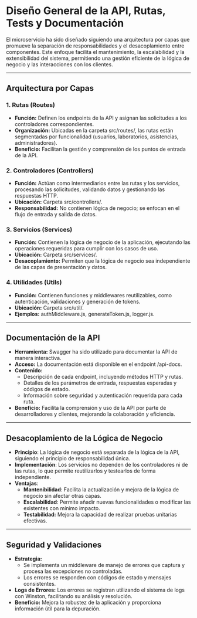 # **Diseño General de la API, Rutas, Tests y Documentación**

El microservicio ha sido diseñado siguiendo una arquitectura por capas que promueve la separación de responsabilidades y el desacoplamiento entre componentes. Este enfoque facilita el mantenimiento, la escalabilidad y la extensibilidad del sistema, permitiendo una gestión eficiente de la lógica de negocio y las interacciones con los clientes.

---

## **Arquitectura por Capas**

### **1. Rutas (Routes)**
- **Función:** Definen los endpoints de la API y asignan las solicitudes a los controladores correspondientes.
- **Organización:** Ubicadas en la carpeta src/routes/, las rutas están segmentadas por funcionalidad (usuarios, laboratorios, asistencias, administradores).
- **Beneficio:** Facilitan la gestión y comprensión de los puntos de entrada de la API.

### **2. Controladores (Controllers)**
- **Función:** Actúan como intermediarios entre las rutas y los servicios, procesando las solicitudes, validando datos y gestionando las respuestas HTTP.
- **Ubicación:** Carpeta src/controllers/.
- **Responsabilidad:** No contienen lógica de negocio; se enfocan en el flujo de entrada y salida de datos.

### **3.  Servicios (Services)**
- **Función:** Contienen la lógica de negocio de la aplicación, ejecutando las operaciones requeridas para cumplir con los casos de uso.
- **Ubicación:** Carpeta src/services/.
- **Desacoplamiento:** Permiten que la lógica de negocio sea independiente de las capas de presentación y datos.

### **4. Utilidades (Utils)**
- **Función:** Contienen funciones y middlewares reutilizables, como autenticación, validaciones y generación de tokens.
- **Ubicación:** Carpeta src/util/.
- **Ejemplos:** authMiddleware.js, generateToken.js, logger.js.

---

## **Documentación de la API**
- **Herramienta:** Swagger ha sido utilizado para documentar la API de manera interactiva.
- **Acceso:** La documentación está disponible en el endpoint /api-docs.
- **Contenido:**
    - Descripción de cada endpoint, incluyendo métodos HTTP y rutas.
    - Detalles de los parámetros de entrada, respuestas esperadas y códigos de estado.
    - Información sobre seguridad y autenticación requerida para cada ruta.
- **Beneficio:** Facilita la comprensión y uso de la API por parte de desarrolladores y clientes, mejorando la colaboración y eficiencia.

---

## **Desacoplamiento de la Lógica de Negocio**
- **Principio**: La lógica de negocio está separada de la lógica de la API, siguiendo el principio de responsabilidad única.
- **Implementación**: Los servicios no dependen de los controladores ni de las rutas, lo que permite reutilizarlos y testearlos de forma independiente.
- **Ventajas**:
    - **Mantenibilidad**: Facilita la actualización y mejora de la lógica de negocio sin afectar otras capas.
    - **Escalabilidad**: Permite añadir nuevas funcionalidades o modificar las existentes con mínimo impacto.
    - **Testabilidad:** Mejora la capacidad de realizar pruebas unitarias efectivas.

---

## **Seguridad y Validaciones**
- **Estrategia:**
    - Se implementa un middleware de manejo de errores que captura y procesa las excepciones no controladas.
    - Los errores se responden con códigos de estado y mensajes consistentes.
- **Logs de Errores:** Los errores se registran utilizando el sistema de logs con Winston, facilitando su análisis y resolución.
- **Beneficio:** Mejora la robustez de la aplicación y proporciona información útil para la depuración.